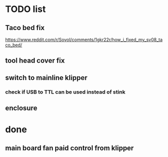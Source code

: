 # TODO list

## Taco bed fix

https://www.reddit.com/r/Sovol/comments/1gkr22r/how_i_fixed_my_sv08_taco_bed/

## tool head cover fix

## switch to mainline klipper
### check if USB to TTL can be used instead of stink

## enclosure

# done

## main board fan paid control from klipper